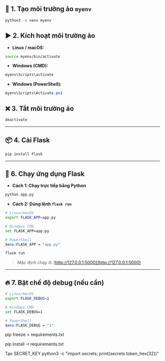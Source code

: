 ## 🐍 1. Tạo môi trường ảo `myenv`

```bash
python3 -m venv myenv
```

## ▶️ 2. Kích hoạt môi trường ảo

* **Linux / macOS:**

```bash
source myenv/bin/activate
```

* **Windows (CMD):**

```cmd
myenv\Scripts\activate
```

* **Windows (PowerShell):**

```powershell
myenv\Scripts\Activate.ps1
```

## ❌ 3. Tắt môi trường ảo
```bash
deactivate
```

---

## 📦 4. Cài Flask

```bash
pip install Flask
```

---
## 🚀 6. Chạy ứng dụng Flask

* **Cách 1: Chạy trực tiếp bằng Python**

```bash
python app.py
```

* **Cách 2: Dùng lệnh `flask run`**
```bash
# Linux/macOS
export FLASK_APP=app.py

# Windows CMD
set FLASK_APP=app.py

# PowerShell
$env:FLASK_APP = "app.py"

flask run
```

> Mặc định chạy ở: [http://127.0.0.1:5000](http://127.0.0.1:5000)

---

## 🔥 7. Bật chế độ debug (nếu cần)

```bash
# Linux/macOS
export FLASK_DEBUG=1

# Windows CMD
set FLASK_DEBUG=1

# PowerShell
$env:FLASK_DEBUG = "1"
```
pip freeze > requirements.txt

pip install -r requirements.txt

Tạo SECRET_KEY
python3 -c "import secrets; print(secrets.token_hex(32))"
